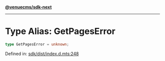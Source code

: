 [**@venuecms/sdk-next**](../Index.md)

***

# Type Alias: GetPagesError

```ts
type GetPagesError = unknown;
```

Defined in: [sdk/dist/index.d.mts:248](https://github.com/venuecms/sdk/blob/dbe1bd3b5606b46905e3e9cba86e4c1f6af6def7/packages/sdk/dist/index.d.mts#L248)
